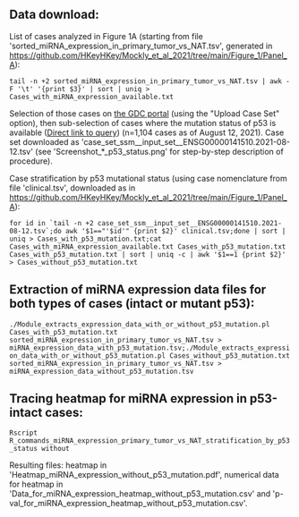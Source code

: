 ## Data download: ##

List of cases analyzed in Figure 1A (starting from file 'sorted_miRNA_expression_in_primary_tumor_vs_NAT.tsv', generated in https://github.com/HKeyHKey/Mockly_et_al_2021/tree/main/Figure_1/Panel_A):

``tail -n +2 sorted_miRNA_expression_in_primary_tumor_vs_NAT.tsv | awk -F '\t' '{print $3}' | sort | uniq > Cases_with_miRNA_expression_available.txt``

Selection of those cases on [the GDC portal](https://portal.gdc.cancer.gov/exploration) (using the "Upload Case Set" option), then sub-selection of cases where the mutation status of p53 is available ([Direct link to query](https://portal.gdc.cancer.gov/exploration?filters=%7B%22content%22%3A%5B%7B%22content%22%3A%7B%22field%22%3A%22cases.available_variation_data%22%2C%22value%22%3A%5B%22ssm%22%5D%7D%2C%22op%22%3A%22in%22%7D%2C%7B%22op%22%3A%22in%22%2C%22content%22%3A%7B%22field%22%3A%22cases.case_id%22%2C%22value%22%3A%5B%22set_id%3ADqcEp3sBQZZJsd_oiGiD%22%5D%7D%7D%2C%7B%22op%22%3A%22in%22%2C%22content%22%3A%7B%22field%22%3A%22genes.gene_id%22%2C%22value%22%3A%5B%22ENSG00000141510%22%5D%7D%7D%5D%2C%22op%22%3A%22and%22%7D&searchTableTab=cases)) (n=1,104 cases as of August 12, 2021). Case set downloaded as 'case_set_ssm__input_set__ENSG00000141510.2021-08-12.tsv' (see 'Screenshot_\*_p53_status.png' for step-by-step description of procedure).

Case stratification by p53 mutational status (using case nomenclature from file 'clinical.tsv', downloaded as in https://github.com/HKeyHKey/Mockly_et_al_2021/tree/main/Figure_1/Panel_A):

``for id in `tail -n +2 case_set_ssm__input_set__ENSG00000141510.2021-08-12.tsv`;do awk '$1=="'$id'" {print $2}' clinical.tsv;done | sort | uniq > Cases_with_p53_mutation.txt;cat Cases_with_miRNA_expression_available.txt Cases_with_p53_mutation.txt Cases_with_p53_mutation.txt | sort | uniq -c | awk '$1==1 {print $2}' > Cases_without_p53_mutation.txt``

## Extraction of miRNA expression data files for both types of cases (intact or mutant p53): ##

``./Module_extracts_expression_data_with_or_without_p53_mutation.pl Cases_with_p53_mutation.txt sorted_miRNA_expression_in_primary_tumor_vs_NAT.tsv > miRNA_expression_data_with_p53_mutation.tsv;./Module_extracts_expression_data_with_or_without_p53_mutation.pl Cases_without_p53_mutation.txt sorted_miRNA_expression_in_primary_tumor_vs_NAT.tsv > miRNA_expression_data_without_p53_mutation.tsv``

## Tracing heatmap for miRNA expression in p53-intact cases: ##

``Rscript R_commands_miRNA_expression_primary_tumor_vs_NAT_stratification_by_p53_status without``

Resulting files: heatmap in 'Heatmap_miRNA_expression_without_p53_mutation.pdf', numerical data for heatmap in 'Data_for_miRNA_expression_heatmap_without_p53_mutation.csv' and 'p-val_for_miRNA_expression_heatmap_without_p53_mutation.csv'.
